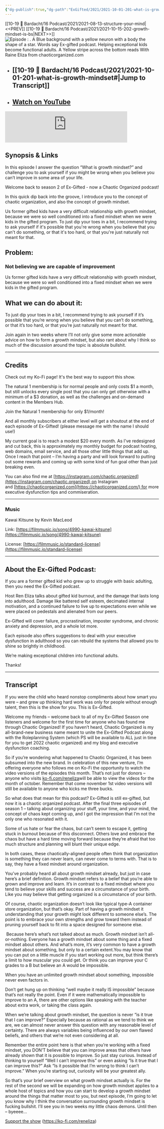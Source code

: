 ```yaml
---
{"dg-publish":true,"dg-path":"ExGifted/2021/2021-10-01-201-what-is-growth-mindset.md","permalink":"/ex-gifted/2021/2021-10-01-201-what-is-growth-mindset/","title":"201 What is Growth Mindset?","tags":["growth","self-coaching"],"noteIcon":"","created":"","updated":"2023-07-25T17:49:14.000-04:00"}
---
```


[[10-19 💢 Bardacht/16 Podcast/2021/2021-08-13-structure-your-mind\|<<PREV]]                          [[10-19 💢 Bardacht/16 Podcast/2021/2021-10-15-202-growth-mindset-is-bs\|NEXT>>]]
![Episode : . A Blue background with a yellow neuron with a body the shape of a star. Words say Ex-gifted podcast. Helping exceptional kids become functional adults. A Yellow stripe across the bottom reads With Raine Eliza from chaoticorganized.com](https://i.imgur.com/9DEFNUZ.png)
- ## [[10-19 💢 Bardacht/16 Podcast/2021/2021-10-01-201-what-is-growth-mindset#\|Jump to Transcript]]
- ## [Watch on YouTube](https://www.youtube.com/watch?v=KwFh8uk6mVc)

<iframe src="https://podcasters.spotify.com/pod/show/exgifted/embed/episodes/201-What-is-Growth-Mindset-e1vas3l" height="102px" width="400px" frameborder="0" scrolling="no"></iframe>

## Synopsis & Links

In this episode I answer the question “What is growth mindset?” and challenge you to ask yourself if you might be wrong when you believe you can’t improve in some area of your life.

Welcome back to season 2 of Ex-Gifted - now a Chaotic Organized podcast!

In this quick dip back into the groove, I introduce you to the concept of chaotic organization, and also the concept of growth mindset.

  

Us former gifted kids have a very difficult relationship with growth mindset, because we were so well conditioned into a fixed mindset when we were kids in the gifted program. To just dip your toes in a bit, I recommend trying to ask yourself if it's possible that you're wrong when you believe that you can't do something, or that it's too hard, or that you're just naturally not meant for that.

## Problem: 

### Not believing we are capable of improvement

Us former gifted kids have a very difficult relationship with growth mindset, because we were so well conditioned into a fixed mindset when we were kids in the gifted program.

## What we can do about it: 

To just dip your toes in a bit, I recommend trying to ask yourself if it’s possible that you’re wrong when you believe that you can’t do something, or that it’s too hard, or that you’re just naturally not meant for that.

Join again in two weeks where I’ll not only give some more actionable advice on how to form a growth mindset, but also rant about why I think so much of the discussion around the topic is absolute bullshit.

---

## Credits

Check out my Ko-Fi page! It's the best way to support this show.

The natural 1 membership is for normal people and only costs $1 a month, but still unlocks every single post that you can only get otherwise with a minimum of a $3 donation, as well as the challenges and on-demand content in the Members Hub.

Join the Natural 1 membership for only $1/month!

And all monthly subscribers at either level will get a shoutout at the end of each episode of Ex-Gifted! (please message me with the name I should use!)

My current goal is to reach a modest $20 every month. As I've redesigned and cut back, this is approximately my monthly budget for podcast hosting, web domains, email service, and all those other little things that add up. Once I reach that point – I’m having a party and will look forward to putting out some rewards and coming up with some kind of fun goal other than just breaking even.

You can also find me at [https://instagram.com/chaotic.organized](https://instagram.com/chaotic.organized) on Instagram and [https://chaoticorganized.com](https://chaoticorganized.com/) for more executive dysfunction tips and commiseration.

---

### Music

Kawai Kitsune by Kevin MacLeod

Link: [https://filmmusic.io/song/4990-kawai-kitsune](https://filmmusic.io/song/4990-kawai-kitsune)

License: [https://filmmusic.io/standard-license](https://filmmusic.io/standard-license)

---

## About the Ex-Gifted Podcast:

If you are a former gifted kid who grew up to struggle with basic adulting, then you need the Ex-Gifted podcast.

Host Ren Eliza talks about gifted kid burnout, and the damage that lasts long into adulthood. Damage like battered self esteem, decimated internal motivation, and a continued failure to live up to expectations even while we were placed on pedestals and alienated from our peers.

Ex-Gifted will cover failure, procrastination, imposter syndrome, and chronic anxiety and depression, and a whole lot more.

Each episode also offers suggestions to deal with your executive dysfunction in adulthood so you can rebuild the systems that allowed you to shine so brightly in childhood.

We’re making exceptional children into functional adults.

Thanks!

---

## Transcript

If you were the child who heard nonstop compliments about how smart you were – and grew up thinking hard work was only for people without enough talent, then this is the show for you. This is Ex-Gifted.

Welcome my friends – welcome back to all of my Ex-Gifted Season one listeners and welcome for the first time for anyone who has found me through Chaotic Organized! If you haven’t heard, Chaotic Organized is my all-brand-new business name meant to unite the Ex-Gifted Podcast along with the Roleplanning System (which PS will be available to ALL just in time for you to get 2022 chaotic organized) and my blog and executive dysfunction coaching. 

So if you’re wondering what happened to Chaotic Organized, it has been subsumed into the new brand. In celebration of this new venture, I’m offering everyone who follows me on Ko-Fi the opportunity to watch the video versions of the episodes this month. That’s not just for donors – anyone who visits [ko-fi.com/reneliza](http://ko-fi.com/reneliza)will be able to view the videos for the month of october. Remember that come november 1st video versions will still be available to anyone who kicks me three bucks. 

So what does that mean for this podcast? Ex-Gifted is still ex-gifted, but now it is a chaotic organized podcast. After the final three episodes of season 1 – talking about organizing your stuff, your time, and your mind, the concept of chaos kept coming up, and I got the impression that I’m not the only one who resonated with it. 

Some of us hate or fear the chaos, but can’t seem to escape it, getting stuck in burnout because of this disconnect. Others love and embrace the chaos but have a hard time moving forward because they’re afraid that too much structure and planning will blunt their unique edge.

In both cases, these chaotically-aligned people often think that organization is something they can never learn, can never come to terms with. That is to say, they have a fixed mindset around organization.

You’ve probably heard all about growth mindset already, but just in case here’s a brief definition. Growth mindset refers to a belief that you’re able to grown and improve and learn. It’s in contrast to a fixed mindset where you tend to believe your skills and success are a circumstance of your birth. Like you may believe that getting organized is a circumstance of your birth.

Of course, chaotic organization doesn’t look like typical type-A container store organization, but that’s okay. Part of having a growth mindset it understanding that your growth might look different to someone else’s. The point is to embrace your own strengths and grow toward them instead of pruning yourself back to fit into a space designed for someone else.

 Because here’s what’s not talked about as much. Growth mindset isn’t all-or-nothing. Everyone has a growth mindset about some thing and a fixed mindset about others. And what’s more, it’s very common to have a growth mindset about something, but only to a certain extent.You may know that you can put on a little muscle if you start working out more, but think there’s a limit to how muscular you could get. Or think you can improve your C grades to a B but believe an A would be impossible. 

When you have an unlimited growth mindset about something, impossible never even factors in.

Don’t get hung up on thinking “well maybe it really IS impossible” because that’s not really the point. Even if it were mathematically impossible to improve to an A, there are other options like speaking with the teacher about extra work, or taking the class again. 

When we’re talking about growth mindset, the question is never “is it true that I can improve?” Especially because as rational as we tend to think we are, we can almost never answer this question with any reasonable level of certainty. There are always variables being influenced by our own flawed beliefs, and others that we’re not even considering at all. 

Remember the entire point here is that when you’re working with a fixed mindset, you DON’T believe that you can improve areas that others have already shown that it is possible to improve. So just stay curious. Instead of thinking to yourself “Well I can’t improve this” or even asking “Is it true that I can improve this?” Ask “Is it possible that I’m wrong to think I can’t improve.” When you’re starting out, curiosity will be your greatest ally.

So that’s your brief overview on what growth mindset actually is. For the rest of the second we will be expanding on how growth mindset applies to a whole host of topics and how you can start to develop a growth mindset around the things that matter most to you, but next episode, I’m going to let you know why I think the conversation surrounding growth mindset is fucking bullshit. I’ll see you in two weeks my little chaos demons. Until then – byeeee…

  




[Support the show](https://ko-fi.com/reneliza) (https://ko-fi.com/reneliza)
